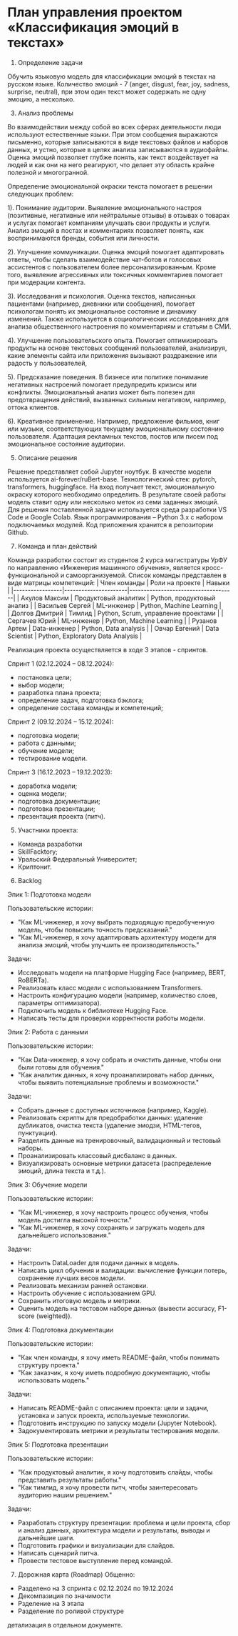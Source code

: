 # План управления проектом «Классификация эмоций в текстах»

1.	Определение задачи

Обучить языковую модель для классификации эмоций в текстах на русском языке. Количество эмоций - 7 (anger, disgust, fear, joy, sadness, surprise, neutral), при этом один текст может содержать не одну эмоцию, а несколько.

3.	Анализ проблемы

Во взаимодействии между собой во всех сферах деятельности люди используют естественные языки. При этом сообщения выражаются письменно, которые записываются в виде текстовых файлов и наборов данных, и устно, которые в целях анализа записываются в аудиофайлы. 
Оценка эмоций позволяет глубже понять, как текст воздействует на людей и как они на него реагируют, что делает эту область крайне полезной и многогранной.

Определение эмоциональной окраски текста помогает в решении следующих проблем:

1). Понимание аудитории. Выявление эмоционального настроя (позитивные, негативные или нейтральные отзывы) в отзывах о товарах и услугах помогает компаниям улучшать свои продукты и услуги. Анализ эмоций в постах и комментариях позволяет понять, как воспринимаются бренды, события или личности.

2). Улучшение коммуникации. Оценка эмоций помогает адаптировать ответы, чтобы сделать взаимодействие чат-ботов и голосовых ассистентов с пользователем более персонализированным. Кроме того, выявление агрессивных или токсичных комментариев помогает при модерации контента.

3). Исследования и психология. Оценка текстов, написанных пациентами (например, дневники или сообщения), помогает психологам понять их эмоциональное состояние и динамику изменений. Также используется в социологических исследованиях для анализа общественного настроения по комментариям и статьям в СМИ.

4). Улучшение пользовательского опыта. Помогает оптимизировать продукты на основе текстовых сообщений пользователей, анализируя, какие элементы сайта или приложения вызывают раздражение или радость у пользователей,

5). Предсказание поведения. В бизнесе или политике понимание негативных настроений помогает предупредить кризисы или конфликты. Эмоциональный анализ может быть полезен для предотвращения действий, вызванных сильным негативом, например, оттока клиентов.

6). Креативное применение. Например, предложение фильмов, книг или музыки, соответствующих текущему эмоциональному состоянию пользователя. Адаптация рекламных текстов, постов или писем под эмоциональное состояние аудитории.

5.	Описание решения

Решение представляет собой Jupyter ноутбук. В качестве модели используется ai-forever/ruBert-base. Технологический стек: pytorch, transformers, huggingface. На вход получает текст, эмоциональную окраску которого необходимо определить. В результате своей работы модель ставит одну или несколько меток из семи заданных эмоций.
Для решения поставленной задачи используется среда разработки VS Code и Google Colab. Язык программирования – Python 3.x с набором подключаемых модулей. Код приложения хранится в репозитории Github.

7.	Команда и план действий

Команда разработки состоит из студентов 2 курса магистратуры УрФУ по направлению «Инженерия машинного обучения», является кросс-функциональной и самоорганизуемой. Список команды представлен в виде матрицы компетенций:
| Член команды	  | Роли на проекте      |	Навыки                             |
|-----------------|----------------------|-------------------------------------|
| Акулов Максим	  | Продуктовый аналитик |	Python, продуктовый анализ         |
| Васильев Сергей |	ML-инженер           |	Python, Machine Learning           |   
| Долгов Дмитрий	| Тимлид	             | Python, Scrum, управление проектами |
| Сергачев Юрий	  | ML-инженер	         | Python, Machine Learning            |
| Рузанов Артем	  | Data-инженер	       | Python, Data analysis               |
| Овчар Евгений	  | Data Scientist	     | Python, Exploratory Data Analysis   |

Реализация проекта осуществляется в ходе 3 этапов - спринтов.

Спринт 1 (02.12.2024 – 08.12.2024): 
- постановка цели;
- выбор модели;
- разработка плана проекта;
- определение задач, подготовка бэклога;
- определение состава команды и компетенций;

Спринт 2 (09.12.2024 – 15.12.2024):
- подготовка модели;
- работа с данными;
- обучение модели;
- тестирование модели.

Спринт 3 (16.12.2023 – 19.12.2023):
- доработка модели;
- оценка модели;
- подготовка документации;
- подготовка презентации;
- презентация проекта (питч).

5.	Участники проекта:
- Команда разработки
- SkillFacktory;
- Уральский Федеральный Университет;
- Криптонит.

6.	Backlog

Эпик 1: Подготовка модели

Пользовательские истории:
- "Как ML-инженер, я хочу выбрать подходящую предобученную модель, чтобы повысить точность предсказаний."
- "Как ML-инженер, я хочу адаптировать архитектуру модели для анализа эмоций, чтобы улучшить ее производительность."

Задачи:
- Исследовать модели на платформе Hugging Face (например, BERT, RoBERTa).
- Реализовать класс модели с использованием Transformers.
- Настроить конфигурацию модели (например, количество слоев, параметры оптимизатора).
- Подключить модель к библиотеке Hugging Face.
- Написать тесты для проверки корректности работы модели.

Эпик 2: Работа с данными

Пользовательские истории:
- "Как Data-инженер, я хочу собрать и очистить данные, чтобы они были готовы для обучения."
- "Как аналитик данных, я хочу проанализировать набор данных, чтобы выявить потенциальные проблемы и возможности."

Задачи:
- Собрать данные с доступных источников (например, Kaggle).
- Реализовать скрипты для предобработки данных: удаление дубликатов, очистка текста (удаление эмодзи, HTML-тегов, пунктуации).
- Разделить данные на тренировочный, валидационный и тестовый наборы.
- Проанализировать классовый дисбаланс в данных.
- Визуализировать основные метрики датасета (распределение эмоций, длина текста и т.д.).

Эпик 3: Обучение модели

Пользовательские истории:
- "Как ML-инженер, я хочу настроить процесс обучения, чтобы модель достигла высокой точности."
- "Как ML-инженер, я хочу сохранять и загружать модель для дальнейшего использования."

Задачи:
- Настроить DataLoader для подачи данных в модель.
- Написать цикл обучения и валидации: вычисление функции потерь, сохранение лучших весов модели.
- Реализовать механизм ранней остановки.
- Настроить обучение с использованием GPU.
- Сохранить итоговую модель и метрики.
- Оценить модель на тестовом наборе данных (вывести accuracy, F1-score (weighted)).

Эпик 4: Подготовка документации

Пользовательские истории:
- "Как член команды, я хочу иметь README-файл, чтобы понимать структуру проекта."
- "Как заказчик, я хочу иметь подробную документацию, чтобы использовать модель."

Задачи:
- Написать README-файл с описанием проекта: цели и задачи, установка и запуск проекта, используемые технологии.
- Подготовить инструкцию по запуску модели (Jupyter Notebook).
- Задокументировать метрики и результаты тестирования модели.

Эпик 5: Подготовка презентации

Пользовательские истории:
- "Как продуктовый аналитик, я хочу подготовить слайды, чтобы представить результаты работы."
- "Как тимлид, я хочу провести питч, чтобы заинтересовать аудиторию нашим решением."

Задачи:
- Разработать структуру презентации: проблема и цели проекта, сбор и анализ данных, архитектура модели и результаты, выводы и дальнейшие шаги.
- Подготовить графики и визуализации для слайдов.
- Написать сценарий питча.
- Провести тестовое выступление перед командой.

7.	Дорожная карта (Roadmap)
Общенно:
- Разделено на 3 спринта с 02.12.2024 по 19.12.2024
- Декомпазиция по значимости
- Рзделение на 3 этапа
- Разделение по роливой структуре

детализация в отдельном документе.

